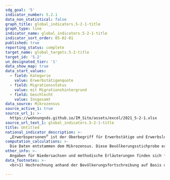 ```yaml
---
sdg_goal: '5'
indicator_number: 5.2.1
data_non_statistical: false
graph_title: global_indicators.5-2-1-title
graph_type: line
indicator_name: global_indicators.5-2-1-title
indicator_sort_order: 05-02-01
published: true
reporting_status: complete
target_name: global_targets.5-2-title
target_id: '5.2'
un_designated_tier: '1'
data_show_map: true
data_start_values:
  - field: Kategorie
    value: Erwerbstätigenquote
  - field: Migrationsstatus
    value: mit Migrationshintergrund
  - field: Geschlecht
    value: Insgesamt  
data_source: Mikrozensus
source_active_1: true
source_url_1: >-
  https://wohnungnds.github.io/IM_Site/assets/excel/2021_5-2-1.xlsx
source_url_text_1: global_indicators.5-2-1-title
title: Untitled
national_indicator_description: >-
  „Erwerbspersonen“ ist der Oberbegriff für Erwerbstätige und Erwerbslose. Die Zahl der Erwerbspersonen stellt somit das gesamte zur Verfügung stehende Potenzial an Arbeitskräften dar. Der Gegenbegriff sind die Nichterwerbspersonen:Dies sind alle Menschen, die z.B. aus Alters- oder Gesundheitsgründen oder weil sie andere Verdienstquellen haben nicht erwerbstätig sind und auch keine Erwerbstätigkeit anstreben. Erwerbstätige sind alle Personen im Alter von 15 und mehr Jahren, die eine auf Erwerb gerichtete Tätigkeit ausüben, unabhängig von der geleisteten Arbeitszeit und Bedeutung dieser Tätigkeit für den Lebensunterhalt. Maßgeblich ist, dass sie in der Berichtswoche wenigstens eine Stunde einer beruflichen Tätigkeit nachgegangen sind. Als erwerbslos gelten nur solche Personen, die normalerweise erwerbstätig sind und zurzeit nur vorübergehend, da sie noch keinen neuen Arbeitsplatz gefunden haben, aus dem Erwerbsleben ausgeschieden sind, sowie Schulabgängerinnen und Schulabgänger, die sich um eine Lehr-/Arbeitsstelle bemühen. Die Bezeichnung „erwerbslos“ ist unabhängig davon, ob jemand bei der Arbeitsagentur als Arbeitsloser oder als Arbeitssuchender gemeldet ist bzw. Arbeitslosengeld oder -hilfe bezieht. Personen, die normalerweise keinem Erwerb nachgehen, z.B. nicht berufstätige Ehefrauen oder Ehemänner, gelten nicht als erwerbslos. Die Erwerbsquote bezieht die Zahl der Erwerbspersonen auf die Bevölkerung im Erwerbsalter (15 bis unter 65 Jahre). Die Erwerbstätigenquote bezieht die Zahl der 15- bis unter 65-jährigen Erwerbstätigen auf die Bevölkerung im Erwerbsalter. Der Erwerbslosenanteil bezieht die Zahl der Erwerbslosen auf die aller Personen im Erwerbsalter.
computation_calculations: >-
  Die Daten entstammen dem Mikrozensus. Diese Bevölkerungsstichprobe erhebt bundesweit jährlich bei 1 Prozent der Haushalte demographische, erwerbs- und familienstatistische Basisdaten. Der regionale Nachweis der Ergebnisse erfolgt nach dem Wohnort der Befragten. Eine Person hat nach dem Mikrozensus einen Migrationshintergrund, wenn sie selbst oder mindestens ein Elternteil die deutsche Staatsangehörigkeit nicht durch Geburt besitzt. Die Definition umfasst im Einzelnen folgende Personen:<br>1. zugewanderte und nicht zugewanderte Ausländer;<br>2. zugewanderte und nicht zugewanderte Eingebürgerte;<br>3. (Spät-)Aussiedler;<br>4. mit deutscher Staatsangehörigkeit geborene Nachkommen Der Migrationshintergrund kann sich demnach auch ausschließlich aus den Eigenschaften der Eltern ableiten.
other_info: >-
  Angaben für Niedersachsen und methodische Erläuterungen finden sich fortlaufend in den jährlich erscheinenden <a href="https://www.statistik.niedersachsen.de/startseite/veroffentlichungen/statistische_berichte/statistische-berichte-niedersachsen-87713.html" target="_blank">Statistischen Berichten Niedersachsen</a> A I 5, A VI 2, A VI 4, Bevölkerung, Erwerbstätigkeit, Haushalte und Familien 2014. Weitere methodische Erläuterungen und bundesweite Ergebnisse sind zu finden in: <a href="https://www.destatis.de" target="_blank">Statistisches Bundesamt</a>: Fachserie 1 Reihe 4.1.1, Bevölkerung und Erwerbstätigkeit, Stand und Entwicklung der Erwerbstätigkeit in Deutschland 2012-2015. Ab 2016 werden die Daten in der Fachserie 1 Reihe 4.1 "Erwerbsbeteiligung der Bevölkerung" veröffentlicht. (Erscheinungsrhythmus: jährlich).
data_footnotes: >-
  <br>1) Hochrechnung anhand der Bevölkerungsfortschreibung auf Basis des Zensus 2011. Die Hochrechnung für die Jahre vor 2011 sowie für bislang veröffentlichte Ergebnisse des Mikrozensus 2011-2013 basiert auf den fortgeschriebenen Ergebnissen der Volkszählung 1987. In 2016 erfolgte die Umstellung auf eine neue Mikrozensus-Stichprobe. Ab 2017 wird nur noch die Bevölkerung in Privathaushalten (ohne Gemeinschaftsunterkünfte) ausgewiesen. Dadurch ergibt sich jeweils eine eingeschränkte Vergleichbarkeit mit den Vorjahren.<br>2) Bezogen auf die Bevölkerung im Erwerbsalter (15 bis unter 65 Jahre).<br>3) Seit dem Jahr 2018 wird im Mikrozensus der Migrationshintergrund im weiteren Sinne jährlich berichtet. Durch eine rückwirkende Revision der Mikrozensusdaten wird auch für das Jahr 2017 der Migrationshintergrund im weiteren Sinne dargestellt. Die in der Tabelle ab dem Jahr 2017 berichteten Daten zum Migrationshintergrund entsprechen dem Migrationshintergrund im weiteren Sinne, bis 2016 wird der Migrationshintergrund im engeren Sinne abgebildet. Die Vergleichbarkeit zwischen den Jahren sowie für das Berichtsjahr 2017 zwischen den Berichten des Integrationsmonitoring Niedersachsen 2018 und 2019 ist dadurch eingeschränkt.

---
```

